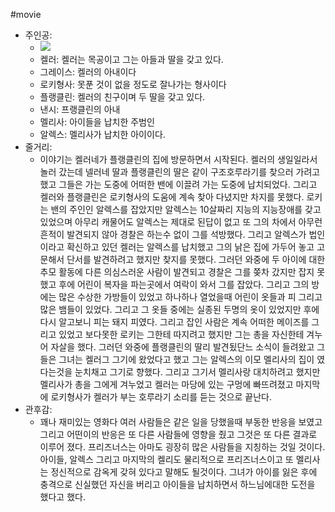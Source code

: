 #movie 
- 주인공:
    - ![](https://firebasestorage.googleapis.com/v0/b/firescript-577a2.appspot.com/o/imgs%2Fapp%2FJerome_Vault%2FmmC3xysViu.png?alt=media&token=8093efd0-728b-4d4e-83b4-6381a69ad795)
    - 켈러: 켈러는 목공이고 그는 아들과 딸을 갖고 있다.
    - 그레이스: 켈러의 아내이다
    - 로키형사: 못푼 것이 없을 정도로 잘나가는 형사이다
    - 플랭클린: 켈러의 친구이며 두 딸을 갖고 있다.
    - 낸시: 프랭클린의 아내
    - 멜리사: 아이들을 납치한 주범인
    - 알렉스:  멜리사가 납치한 아이이다.
- 줄거리:
    - 이야기는 켈러네가 플랭클린의 집에 방문하면서 시작된다. 켈러의 생일일라서 놀러 갔는데 넬러네 딸과 플랭클린의 딸은 같이 구조호루라기를 찾으러 가려고 했고 그들은 가는 도중에 어떠한 밴에 이끌려 가는 도중에 납치되었다. 그리고 켈러와 플랭클린은 로키형사의 도움에 계속 찾아 다녔지만 차지를 못했다. 로키는 밴의 주인인 알렉스를 잡았지만 알렉스는 10살짜리 지능의 지능장애를 갖고 있었으며 아무리 캐물어도 알렉스는 제대로 된답이 없고 또 그의 차에서 아무런 흔적이 발견되지 않아 경찰은 하는수 없이 그를 석방했다. 그리고 알렉스가 법인이라고 확신하고 있던 켈러는 알렉스를 납치했고 그의 낡은 집에 가두어 놓고 고문해서 단서를 발견하려고 했지만 찾지를 못했다. 그러던 와중에 두 아이에 대한 추모 활동에 다른 의심스러운 사람이  발견되고 경찰은 그를 쫒차 갔지만 잡지 못했고 후에 어린이 복자을 파는곳에서 여락이 와서 그를 잡았다. 그리고 그의 방에는 많은 수상한 가방들이 있었고 하나하나 열었을때 어린이 옷들과 피 그리고 많은 뱀들이 있었다. 그리고 그 옷들 중에는 실종된 두명의 옷이 있었지만 후에 다시 알고보니 피는 돼지 피였다. 그리고 잡인 사람은 계속 어떠한 메이즈를 그리고 있었고 보다못한 로키는 그한테 따지려고 했지만 그는 총을 자신한테 겨누어 자살을 했다. 그러던 와중에 플랭클린의 딸리 발견됬단느 소식이 들려왔고 그들은 그녀는 켈러그 그기에 왔었다고 했고 그는 알렉스의 이모 멜리사의 집이 였다는것을 눈치채고 그기로 향했다. 그리고 그기서 멜리사랑 대치하려고 했지만 멜리사가 총을 그에게 겨누었고 켈러는 마당에 있는 구멍에 빠뜨려졌고 마지막에 로키형사가 켈러가 부는 호루라기 소리를 듣는 것으로 끝난다.
- 관후감:
    - 꽤나 재미있는 영화다 여러 사람들은 같은 일을 당했을때 부동한 반응을 보였고 그리고 어떤이의 반응은 또 다른 사람들에 영향을 줬고 그것은 또 다른 결과로 이루어 졌다. 프리즈너스는 아마도 굉장히 많은 사람들을 지칭하는 것일 것이다. 아이들, 알렉스 그리고 마지막의 켈리도 물리적으로 프리즈너스이고 또 멜리사는 정신적으로 감옥게 갖혀 있다고 말해도 될것이다. 그녀가 아이를 잃은 후에 충격으로 신실했던 자신을 버리고 아이들을 납치하면서 하느님에대한 도전을 했다고 했다. 
